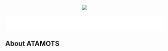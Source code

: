 <p align="center"><a href="https://github.com/atamots" target="_blank"><img src="https://unavatar.io/github/atamots?raw=true" width="150"></a></p>

<p align="center">
  <img src="/assets/atamots-greeting.svg" alt="Greeting Message" />
</p>

## About ATAMOTS
